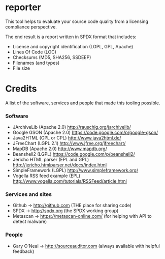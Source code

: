 reporter
========

This tool helps to evaluate your source code quality from a licensing compliance perspective.

The end result is a report written in SPDX format that includes:
- License and copyright identification (LGPL, GPL, Apache)
- Lines Of Code (LOC)
- Checksums (MD5, SHA256, SSDEEP)
- Filenames (and types)
- File size



Credits
========

A list of the software, services and people that made this tooling possible.

### Software
- JArchiveLib (Apache 2.0) http://rauschig.org/jarchivelib/
- Google GSON (Apache 2.0) https://code.google.com/p/google-gson/
- Java2HTML (GPL or CPL) http://www.java2html.de/
- JFreeChart (LGPL 2.1) http://www.jfree.org/jfreechart/
- MapDB (Apache 2.0) http://www.mapdb.org/
- Beanshell2 (LGPL) https://code.google.com/p/beanshell2/
- Jericho HTML parser (EPL and GPL) http://jericho.htmlparser.net/docs/index.html
- SimpleFramework (LGPL) http://www.simpleframework.org/ 
- Vogella RSS feed example (EPL) http://www.vogella.com/tutorials/RSSFeed/article.html


### Services and sites
- Github -> http://github.com (THE place for sharing code)
- SPDX -> http://spdx.org (the SPDX working group)
- Metascan -> https://metascan-online.com/ (for helping with API to detect malware)


### People
- Gary O'Neal -> http://sourceauditor.com (always available with helpful feedback)